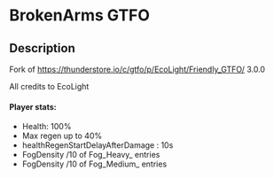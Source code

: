 # BrokenArms GTFO

## Description

Fork of https://thunderstore.io/c/gtfo/p/EcoLight/Friendly_GTFO/ 3.0.0

All credits to EcoLight

#### Player stats:
- Health: 100%
- Max regen up to 40%
- healthRegenStartDelayAfterDamage : 10s
- FogDensity /10 of Fog_Heavy_ entries
- FogDensity /10 of Fog_Medium_ entries 


